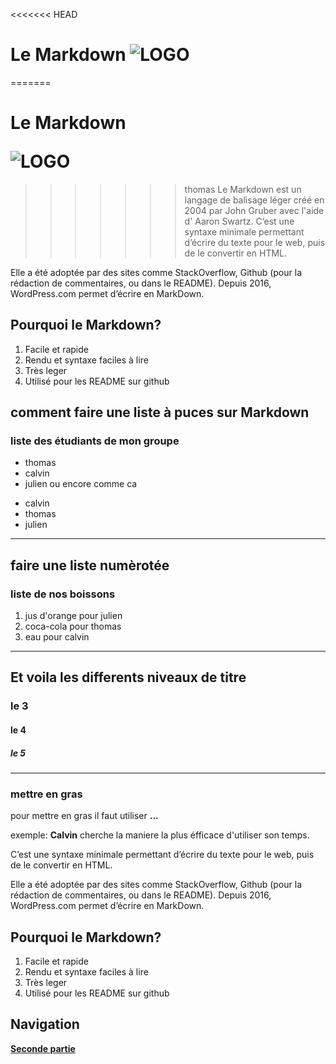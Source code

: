 <<<<<<< HEAD
# Le Markdown ![LOGO](https://upload.wikimedia.org/wikipedia/commons/thumb/4/48/Markdown-mark.svg/800px-Markdown-mark.svg.png)
=======
# <p align="justify">Le Markdown</p> ![LOGO](https://upload.wikimedia.org/wikipedia/commons/thumb/4/48/Markdown-mark.svg/800px-Markdown-mark.svg.png)
>>>>>>> thomas
Le Markdown est un langage de balisage léger créé en 2004 par John Gruber avec l'aide d' Aaron Swartz.
C’est une syntaxe minimale permettant d’écrire du texte pour le web, puis de le convertir en HTML.

Elle a été adoptée par des sites comme StackOverflow, Github (pour la rédaction de commentaires, ou dans le README). Depuis 2016, WordPress.com permet d’écrire en MarkDown.

## Pourquoi le Markdown?

1. Facile et rapide
2. Rendu et syntaxe faciles à lire
3. Très leger
4. Utilisé pour les README sur github


## comment faire une liste à puces sur Markdown
### liste des étudiants de mon groupe
- thomas
- calvin
- julien 
ou encore comme ca  
* calvin
* thomas 
* julien
---

## faire une liste numèrotée
### liste de nos boissons 
1. jus d'orange pour julien 
2. coca-cola pour thomas 
3. eau pour calvin
---

## Et voila les differents niveaux de titre 
### le 3
#### le 4
##### le 5
---

### mettre en gras 
pour mettre en gras il faut utiliser **...**

exemple: **Calvin** cherche la maniere la plus éfficace d'utiliser son temps.





C’est une syntaxe minimale permettant d’écrire du texte pour le web, puis de le convertir en HTML.

Elle a été adoptée par des sites comme StackOverflow, Github (pour la rédaction de commentaires, ou dans le README). Depuis 2016, WordPress.com permet d’écrire en MarkDown.

## Pourquoi le Markdown?

1. Facile et rapide
2. Rendu et syntaxe faciles à lire
3. Très leger
4. Utilisé pour les README sur github


## Navigation

[**Seconde partie**](./Markdown2.md/#LISTE)
